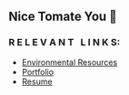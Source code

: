 ## Nice Tomate You 🍅

### R E L E V A N T&nbsp;&nbsp;&nbsp;L I N K S:
- <a href="https://lindaicing.github.io/EnvironmentalResources">Environmental Resources</a>
- <a href="https://lindaicing.com">Portfolio</a>
- <a href="https://lindaicing.github.io/Portfolio-V2//about/LindaHuang-Resume-Dark-2022.pdf">Resume</a>

<!--
**lindaicing/lindaicing** is a ✨ _special_ ✨ repository because its `README.md` (this file) appears on your GitHub profile.

Here are some ideas to get you started:

- 🔭 I’m currently working on ...
- 🌱 I’m currently learning ...
- 👯 I’m looking to collaborate on ...
- 🤔 I’m looking for help with ...
- 💬 Ask me about ...
- 📫 How to reach me: ...
- 😄 Pronouns: ...
- ⚡ Fun fact: ...
-->
